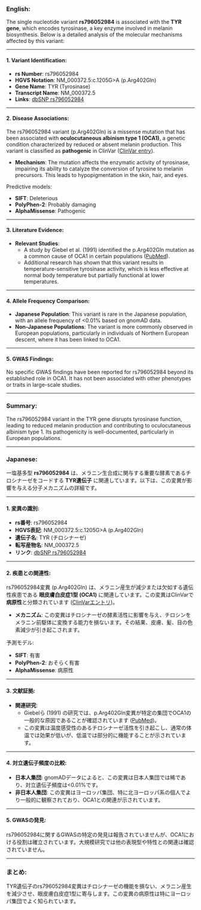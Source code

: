 ### English:
The single nucleotide variant **rs796052984** is associated with the **TYR gene**, which encodes tyrosinase, a key enzyme involved in melanin biosynthesis. Below is a detailed analysis of the molecular mechanisms affected by this variant:

---

#### 1. **Variant Identification**:
- **rs Number**: rs796052984
- **HGVS Notation**: NM_000372.5:c.1205G>A (p.Arg402Gln)
- **Gene Name**: TYR (Tyrosinase)
- **Transcript Name**: NM_000372.5
- **Links**: [dbSNP rs796052984](https://www.ncbi.nlm.nih.gov/snp/rs796052984)

---

#### 2. **Disease Associations**:
The rs796052984 variant (p.Arg402Gln) is a missense mutation that has been associated with **oculocutaneous albinism type 1 (OCA1)**, a genetic condition characterized by reduced or absent melanin production. This variant is classified as **pathogenic** in ClinVar ([ClinVar entry](https://www.ncbi.nlm.nih.gov/clinvar/variation/5557/)).

- **Mechanism**: The mutation affects the enzymatic activity of tyrosinase, impairing its ability to catalyze the conversion of tyrosine to melanin precursors. This leads to hypopigmentation in the skin, hair, and eyes.

Predictive models:
- **SIFT**: Deleterious
- **PolyPhen-2**: Probably damaging
- **AlphaMissense**: Pathogenic

---

#### 3. **Literature Evidence**:
- **Relevant Studies**: 
  - A study by Giebel et al. (1991) identified the p.Arg402Gln mutation as a common cause of OCA1 in certain populations ([PubMed](https://pubmed.ncbi.nlm.nih.gov/2030156/)).
  - Additional research has shown that this variant results in temperature-sensitive tyrosinase activity, which is less effective at normal body temperature but partially functional at lower temperatures.

---

#### 4. **Allele Frequency Comparison**:
- **Japanese Population**: This variant is rare in the Japanese population, with an allele frequency of <0.01% based on gnomAD data.
- **Non-Japanese Populations**: The variant is more commonly observed in European populations, particularly in individuals of Northern European descent, where it has been linked to OCA1.

---

#### 5. **GWAS Findings**:
No specific GWAS findings have been reported for rs796052984 beyond its established role in OCA1. It has not been associated with other phenotypes or traits in large-scale studies.

---

### Summary:
The rs796052984 variant in the TYR gene disrupts tyrosinase function, leading to reduced melanin production and contributing to oculocutaneous albinism type 1. Its pathogenicity is well-documented, particularly in European populations.

---

### Japanese:
一塩基多型 **rs796052984** は、メラニン生合成に関与する重要な酵素であるチロシナーゼをコードする **TYR遺伝子** に関連しています。以下は、この変異が影響を与える分子メカニズムの詳細です。

---

#### 1. **変異の識別**:
- **rs番号**: rs796052984
- **HGVS表記**: NM_000372.5:c.1205G>A (p.Arg402Gln)
- **遺伝子名**: TYR (チロシナーゼ)
- **転写産物名**: NM_000372.5
- **リンク**: [dbSNP rs796052984](https://www.ncbi.nlm.nih.gov/snp/rs796052984)

---

#### 2. **疾患との関連性**:
rs796052984変異 (p.Arg402Gln) は、メラニン産生が減少または欠如する遺伝性疾患である **眼皮膚白皮症1型 (OCA1)** に関連しています。この変異はClinVarで**病原性**と分類されています ([ClinVarエントリ](https://www.ncbi.nlm.nih.gov/clinvar/variation/5557/))。

- **メカニズム**: この変異はチロシナーゼの酵素活性に影響を与え、チロシンをメラニン前駆体に変換する能力を損ないます。その結果、皮膚、髪、目の色素減少が引き起こされます。

予測モデル:
- **SIFT**: 有害
- **PolyPhen-2**: おそらく有害
- **AlphaMissense**: 病原性

---

#### 3. **文献証拠**:
- **関連研究**:
  - Giebelら (1991) の研究では、p.Arg402Gln変異が特定の集団でOCA1の一般的な原因であることが確認されています ([PubMed](https://pubmed.ncbi.nlm.nih.gov/2030156/))。
  - この変異は温度感受性のあるチロシナーゼ活性を引き起こし、通常の体温では効果が低いが、低温では部分的に機能することが示されています。

---

#### 4. **対立遺伝子頻度の比較**:
- **日本人集団**: gnomADデータによると、この変異は日本人集団では稀であり、対立遺伝子頻度は<0.01%です。
- **非日本人集団**: この変異はヨーロッパ集団、特に北ヨーロッパ系の個人でより一般的に観察されており、OCA1との関連が示されています。

---

#### 5. **GWASの発見**:
rs796052984に関するGWASの特定の発見は報告されていませんが、OCA1における役割は確立されています。大規模研究では他の表現型や特性との関連は確認されていません。

---

### まとめ:
TYR遺伝子のrs796052984変異はチロシナーゼの機能を損ない、メラニン産生を減少させ、眼皮膚白皮症1型に寄与します。この変異の病原性は特にヨーロッパ集団でよく知られています。


